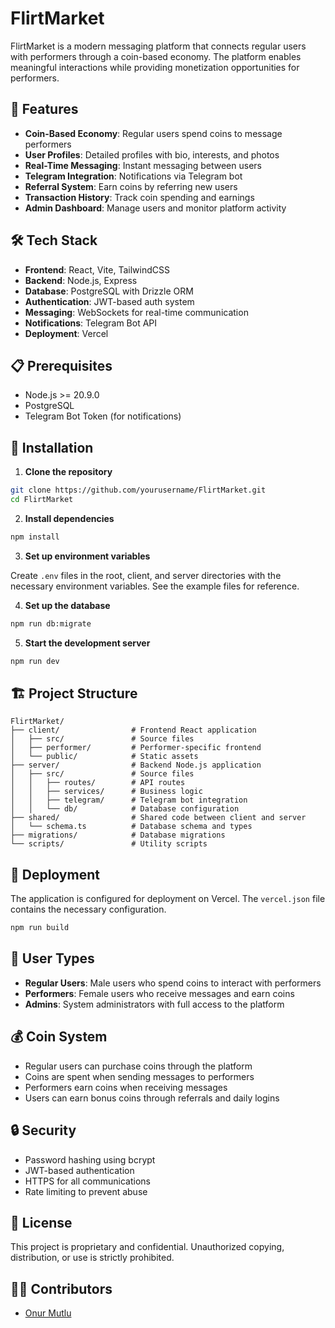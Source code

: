 # FlirtMarket

FlirtMarket is a modern messaging platform that connects regular users with performers through a coin-based economy. The platform enables meaningful interactions while providing monetization opportunities for performers.

## 🚀 Features

- **Coin-Based Economy**: Regular users spend coins to message performers
- **User Profiles**: Detailed profiles with bio, interests, and photos
- **Real-Time Messaging**: Instant messaging between users
- **Telegram Integration**: Notifications via Telegram bot
- **Referral System**: Earn coins by referring new users
- **Transaction History**: Track coin spending and earnings
- **Admin Dashboard**: Manage users and monitor platform activity

## 🛠️ Tech Stack

- **Frontend**: React, Vite, TailwindCSS
- **Backend**: Node.js, Express
- **Database**: PostgreSQL with Drizzle ORM
- **Authentication**: JWT-based auth system
- **Messaging**: WebSockets for real-time communication
- **Notifications**: Telegram Bot API
- **Deployment**: Vercel

## 📋 Prerequisites

- Node.js >= 20.9.0
- PostgreSQL
- Telegram Bot Token (for notifications)

## 🔧 Installation

1. **Clone the repository**

```bash
git clone https://github.com/yourusername/FlirtMarket.git
cd FlirtMarket
```

2. **Install dependencies**

```bash
npm install
```

3. **Set up environment variables**

Create `.env` files in the root, client, and server directories with the necessary environment variables. See the example files for reference.

4. **Set up the database**

```bash
npm run db:migrate
```

5. **Start the development server**

```bash
npm run dev
```

## 🏗️ Project Structure

```
FlirtMarket/
├── client/                # Frontend React application
│   ├── src/               # Source files
│   ├── performer/         # Performer-specific frontend
│   └── public/            # Static assets
├── server/                # Backend Node.js application
│   ├── src/               # Source files
│   │   ├── routes/        # API routes
│   │   ├── services/      # Business logic
│   │   ├── telegram/      # Telegram bot integration
│   │   └── db/            # Database configuration
├── shared/                # Shared code between client and server
│   └── schema.ts          # Database schema and types
├── migrations/            # Database migrations
└── scripts/               # Utility scripts
```

## 🚀 Deployment

The application is configured for deployment on Vercel. The `vercel.json` file contains the necessary configuration.

```bash
npm run build
```

## 👥 User Types

- **Regular Users**: Male users who spend coins to interact with performers
- **Performers**: Female users who receive messages and earn coins
- **Admins**: System administrators with full access to the platform

## 💰 Coin System

- Regular users can purchase coins through the platform
- Coins are spent when sending messages to performers
- Performers earn coins when receiving messages
- Users can earn bonus coins through referrals and daily logins

## 🔒 Security

- Password hashing using bcrypt
- JWT-based authentication
- HTTPS for all communications
- Rate limiting to prevent abuse

## 📄 License

This project is proprietary and confidential. Unauthorized copying, distribution, or use is strictly prohibited.

## 👨‍💻 Contributors

- [Onur Mutlu](https://github.com/onurmutlu)
